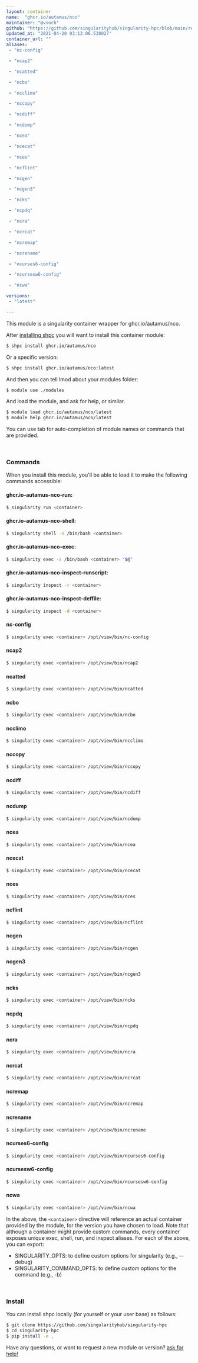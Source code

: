 ```yaml
---
layout: container
name:  "ghcr.io/autamus/nco"
maintainer: "@vsoch"
github: "https://github.com/singularityhub/singularity-hpc/blob/main/registry/ghcr.io/autamus/nco/container.yaml"
updated_at: "2021-04-20 03:13:06.538027"
container_url: ""
aliases:
 - "nc-config"

 - "ncap2"

 - "ncatted"

 - "ncbo"

 - "ncclimo"

 - "nccopy"

 - "ncdiff"

 - "ncdump"

 - "ncea"

 - "ncecat"

 - "nces"

 - "ncflint"

 - "ncgen"

 - "ncgen3"

 - "ncks"

 - "ncpdq"

 - "ncra"

 - "ncrcat"

 - "ncremap"

 - "ncrename"

 - "ncurses6-config"

 - "ncursesw6-config"

 - "ncwa"

versions:
 - "latest"

---
```


This module is a singularity container wrapper for ghcr.io/autamus/nco.

After [installing shpc](#install) you will want to install this container module:

```bash
$ shpc install ghcr.io/autamus/nco
```

Or a specific version:

```bash
$ shpc install ghcr.io/autamus/nco:latest
```

And then you can tell lmod about your modules folder:

```bash
$ module use ./modules
```

And load the module, and ask for help, or similar.

```bash
$ module load ghcr.io/autamus/nco/latest
$ module help ghcr.io/autamus/nco/latest
```

You can use tab for auto-completion of module names or commands that are provided.

<br>

### Commands

When you install this module, you'll be able to load it to make the following commands accessible:

#### ghcr.io-autamus-nco-run:

```bash
$ singularity run <container>
```

#### ghcr.io-autamus-nco-shell:

```bash
$ singularity shell -s /bin/bash <container>
```

#### ghcr.io-autamus-nco-exec:

```bash
$ singularity exec -s /bin/bash <container> "$@"
```

#### ghcr.io-autamus-nco-inspect-runscript:

```bash
$ singularity inspect -r <container>
```

#### ghcr.io-autamus-nco-inspect-deffile:

```bash
$ singularity inspect -d <container>
```


#### nc-config
       
```bash
$ singularity exec <container> /opt/view/bin/nc-config
```


#### ncap2
       
```bash
$ singularity exec <container> /opt/view/bin/ncap2
```


#### ncatted
       
```bash
$ singularity exec <container> /opt/view/bin/ncatted
```


#### ncbo
       
```bash
$ singularity exec <container> /opt/view/bin/ncbo
```


#### ncclimo
       
```bash
$ singularity exec <container> /opt/view/bin/ncclimo
```


#### nccopy
       
```bash
$ singularity exec <container> /opt/view/bin/nccopy
```


#### ncdiff
       
```bash
$ singularity exec <container> /opt/view/bin/ncdiff
```


#### ncdump
       
```bash
$ singularity exec <container> /opt/view/bin/ncdump
```


#### ncea
       
```bash
$ singularity exec <container> /opt/view/bin/ncea
```


#### ncecat
       
```bash
$ singularity exec <container> /opt/view/bin/ncecat
```


#### nces
       
```bash
$ singularity exec <container> /opt/view/bin/nces
```


#### ncflint
       
```bash
$ singularity exec <container> /opt/view/bin/ncflint
```


#### ncgen
       
```bash
$ singularity exec <container> /opt/view/bin/ncgen
```


#### ncgen3
       
```bash
$ singularity exec <container> /opt/view/bin/ncgen3
```


#### ncks
       
```bash
$ singularity exec <container> /opt/view/bin/ncks
```


#### ncpdq
       
```bash
$ singularity exec <container> /opt/view/bin/ncpdq
```


#### ncra
       
```bash
$ singularity exec <container> /opt/view/bin/ncra
```


#### ncrcat
       
```bash
$ singularity exec <container> /opt/view/bin/ncrcat
```


#### ncremap
       
```bash
$ singularity exec <container> /opt/view/bin/ncremap
```


#### ncrename
       
```bash
$ singularity exec <container> /opt/view/bin/ncrename
```


#### ncurses6-config
       
```bash
$ singularity exec <container> /opt/view/bin/ncurses6-config
```


#### ncursesw6-config
       
```bash
$ singularity exec <container> /opt/view/bin/ncursesw6-config
```


#### ncwa
       
```bash
$ singularity exec <container> /opt/view/bin/ncwa
```



In the above, the `<container>` directive will reference an actual container provided
by the module, for the version you have chosen to load. Note that although a container
might provide custom commands, every container exposes unique exec, shell, run, and
inspect aliases. For each of the above, you can export:

 - SINGULARITY_OPTS: to define custom options for singularity (e.g., --debug)
 - SINGULARITY_COMMAND_OPTS: to define custom options for the command (e.g., -b)

<br>
  
### Install

You can install shpc locally (for yourself or your user base) as follows:

```bash
$ git clone https://github.com/singularityhub/singularity-hpc
$ cd singularity-hpc
$ pip install -e .
```

Have any questions, or want to request a new module or version? [ask for help!](https://github.com/singularityhub/singularity-hpc/issues)